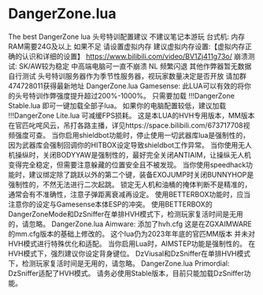 # DangerZone.lua
The best DangerZone lua
头号特训配置建议
不建议笔记本游玩
台式机:
内存RAM需要24G及以上 如果不足 请设置虚拟内存
建议虚拟内存设置:【虚拟内存正确的认识和详细的设置】 https://www.bilibili.com/video/BV1Zj411g73o/
崩溃测试:
SK/AW较为稳定 中高端电脑可一直不崩溃
NL 频繁闪退
其他作弊器暂无数据 自行测试
头号特训服务器作为季节性服务器，视玩家数量决定是否开放 请加群474728011获得最新地址
DangerZone.lua Gamesense:
此LUA可以有效的将你的头号特训作弊强度提升超过200%-1000%。
只需要加载 !!!DangerZone Stable.lua 即可一键加载全部子lua。
如果你的电脑配置较低，建议加载 !!!DangerZone Lite.lua 可减缓FPS损耗。
这是本LUA的HVH专用版本，MM版本在官匹叱咤风云，吊打各路主播，详见https://space.bilibili.com/673717708视频强度可查。
当你启用shieldbot功能时，停止使用一切武器库lua是强制性的，因为武器库会强制回调你的HITBOX设定导致shieldbot工作异常。
当你使用无人机操纵时，关闭BODYYAW是强制性的，最好完全关闭ANTIAIM，让操纵无人机变得完全稳定，但需要注意躲藏的位置安全且不被发现。
当你使用speedhack功能时，建议绑定除了跳跃以外的第二个键，装备EXOJUMP时关闭BUNNYHOP是强制性的，不然无法进行二次起跳。
锁定无人机和油桶的掩体判断不是精准的，通常会有不准确性，注意子弹距离衰减再设定。
使用BETTERBOX功能时，应当注意你的设定与Gamesense本体ESP的冲突。
使用BETTERBOX的DangerZoneMode和DzSniffer在单排HVH模式下，检测玩家复活时间是无用的，请忽略。
DangerZone.lua Aimware:
添加了hvh.cfg 这是在ZGXAIMWARE的mm.cfg版本的基础上修改的。
这个lua仍为2023年年底的官匹MM版本 并未对HVH模式进行特殊优化和适配。
当你启用Lua时，AIMSTEP功能是强制性的。
在HVH模式下，强烈建议你设定背身键位。
DzViusal和DzSniffer在单排HVH模式下，检测玩家复活时间是无用的，请忽略。
DangerZone.lua Primordial:
DzSniffer适配了HVH模式。
请务必使用Stable版本，目前只能加载DzSniffer功能。
